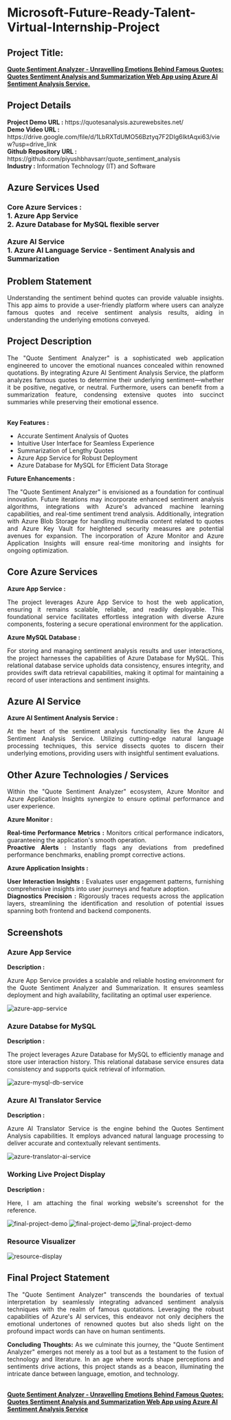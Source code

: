 <h1>Microsoft-Future-Ready-Talent-Virtual-Internship-Project</h1>
<h2>Project Title:</h2><b><a href="https://quotesanalysis.azurewebsites.net/">Quote Sentiment Analyzer - Unravelling Emotions Behind Famous Quotes: Quotes Sentiment Analysis and Summarization Web App using Azure AI Sentiment Analysis Service.</b></a>
<br>
<h2>Project Details</h2>
<b>Project Demo URL :</b> https://quotesanalysis.azurewebsites.net/ <br>
<b>Demo Video URL :</b> https://drive.google.com/file/d/1LbRXTdUMO56Bztyq7F2DIg6IktAqxi63/view?usp=drive_link <br>
<b>Github Repository URL :</b> https://github.com/piyushbhavsarr/quote_sentiment_analysis <br>
<b>Industry :</b> Information Technology (IT) and Software<br>
<h2>Azure Services Used</h2>
<h3>
Core Azure Services :  <br>
1. Azure App Service <br>
2. Azure Database for MySQL flexible server <br> <br>
Azure AI Service <br>
1. Azure AI Language Service - Sentiment Analysis and Summarization
</h3>
<h2>Problem Statement</h2>
<p align="justify">Understanding the sentiment behind quotes can provide valuable insights. This app aims to provide a user-friendly platform where users can analyze famous quotes and receive sentiment analysis results, aiding in understanding the underlying emotions conveyed.</p>
<h2>Project Description</h2>
<p align="justify">The "Quote Sentiment Analyzer" is a sophisticated web application engineered to uncover the emotional nuances concealed within renowned quotations. By integrating Azure AI Sentiment Analysis Service, the platform analyzes famous quotes to determine their underlying sentiment—whether it be positive, negative, or neutral. Furthermore, users can benefit from a summarization feature, condensing extensive quotes into succinct summaries while preserving their emotional essence.</p><br>
<b>Key Features :</b>
<ul>
    <li>Accurate Sentiment Analysis of Quotes</li>
    <li>Intuitive User Interface for Seamless Experience</li>
    <li>Summarization of Lengthy Quotes</li>
    <li>Azure App Service for Robust Deployment</li>
    <li>Azure Database for MySQL for Efficient Data Storage</li>
</ul>
<b>Future Enhancements :</b><br>

<p align="justify">The "Quote Sentiment Analyzer" is envisioned as a foundation for continual innovation. Future iterations may incorporate enhanced sentiment analysis algorithms, integrations with Azure's advanced machine learning capabilities, and real-time sentiment trend analysis. Additionally, integration with Azure Blob Storage for handling multimedia content related to quotes and Azure Key Vault for heightened security measures are potential avenues for expansion. The incorporation of Azure Monitor and Azure Application Insights will ensure real-time monitoring and insights for ongoing optimization.</p>
<h2>Core Azure Services</h2>
<b>Azure App Service :</b><br>

<p align="justify">The project leverages Azure App Service to host the web application, ensuring it remains scalable, reliable, and readily deployable. This foundational service facilitates effortless integration with diverse Azure components, fostering a secure operational environment for the application.</p>
<b>Azure MySQL Database :</b><br>

<p align="justify">For storing and managing sentiment analysis results and user interactions, the project harnesses the capabilities of Azure Database for MySQL. This relational database service upholds data consistency, ensures integrity, and provides swift data retrieval capabilities, making it optimal for maintaining a record of user interactions and sentiment insights.</p>
<h2>Azure AI Service</h2>
<b>Azure AI Sentiment Analysis Service :</b><br>

<p align="justify">At the heart of the sentiment analysis functionality lies the Azure AI Sentiment Analysis Service. Utilizing cutting-edge natural language processing techniques, this service dissects quotes to discern their underlying emotions, providing users with insightful sentiment evaluations.</p>
<h2>Other Azure Technologies / Services</h2>
<p align="justify">Within the "Quote Sentiment Analyzer" ecosystem, Azure Monitor and Azure Application Insights synergize to ensure optimal performance and user experience.</p>
<b>Azure Monitor :</b>

<p align="justify">
<b>Real-time Performance Metrics :</b> Monitors critical performance indicators, guaranteeing the application's smooth operation.<br>
<b>Proactive Alerts :</b> Instantly flags any deviations from predefined performance benchmarks, enabling prompt corrective actions.</p>
<b>Azure Application Insights :</b>

<p align="justify">
<b>User Interaction Insights :</b> Evaluates user engagement patterns, furnishing comprehensive insights into user journeys and feature adoption.<br>
<b>Diagnostics Precision :</b> Rigorously traces requests across the application layers, streamlining the identification and resolution of potential issues spanning both frontend and backend components.</p>

<h2>Screenshots</h2>
<h3>Azure App Service</h3>
<b>Description :</b><p align="justify">Azure App Service provides a scalable and reliable hosting environment for the Quote Sentiment Analyzer and Summarization. It ensures seamless deployment and high availability, facilitating an optimal user experience.</p>
<img src="https://github.com/piyushbhavsarr/quote_sentiment_analysis/blob/main/screenshots/app-service.png" alt="azure-app-service"></img><br>
<h3>Azure Databse for MySQL</h3>
<b>Description :</b><p align="justify"> The project leverages Azure Database for MySQL to efficiently manage and store user interaction history. This relational database service ensures data consistency and supports quick retrieval of information.</p>
<img src="https://github.com/piyushbhavsarr/quote_sentiment_analysis/blob/main/screenshots/app-db.png" alt="azure-mysql-db-service"></img><br>
<h3>Azure AI Translator Service</h3>
<b>Description :</b><p align="justify">Azure AI Translator Service is the engine behind the Quotes Sentiment Analysis capabilities. It employs advanced natural language processing to deliver accurate and contextually relevant sentiments.</p>
<img src="https://github.com/piyushbhavsarr/quote_sentiment_analysis/blob/main/screenshots/flask-ai.png" alt="azure-translator-ai-service"></img><br>
<h3>Working Live Project Display</h3>
<b>Description :</b><p align="justify">Here, I am attaching the final working website's screenshot for the reference.</p>
<img src="https://github.com/piyushbhavsarr/quote_sentiment_analysis/blob/main/screenshots/finalpro1.png" alt="final-project-demo"></img>
<img src="https://github.com/piyushbhavsarr/quote_sentiment_analysis/blob/main/screenshots/finalpro3.png" alt="final-project-demo"></img>
<img src="https://github.com/piyushbhavsarr/quote_sentiment_analysis/blob/main/screenshots/finalpro2.png" alt="final-project-demo"></img>

<h3>Resource Visualizer</h3>
<img src="https://github.com/piyushbhavsarr/quote_sentiment_analysis/blob/main/screenshots/app-ai.png" alt="resource-display"></img>

<h2>Final Project Statement</h2>
<p align="justify">
The "Quote Sentiment Analyzer" transcends the boundaries of textual interpretation by seamlessly integrating advanced sentiment analysis techniques with the realm of famous quotations. Leveraging the robust capabilities of Azure's AI services, this endeavor not only deciphers the emotional undertones of renowned quotes but also sheds light on the profound impact words can have on human sentiments.</p>
<p align="justify">
<b>Concluding Thoughts:</b>
As we culminate this journey, the "Quote Sentiment Analyzer" emerges not merely as a tool but as a testament to the fusion of technology and literature. In an age where words shape perceptions and sentiments drive actions, this project stands as a beacon, illuminating the intricate dance between language, emotion, and technology.</p>
<br>
</h2><b><a href="https://quotesanalysis.azurewebsites.net/">Quote Sentiment Analyzer - Unravelling Emotions Behind Famous Quotes: Quotes Sentiment Analysis and Summarization Web App using Azure AI Sentiment Analysis Service</b></a>
